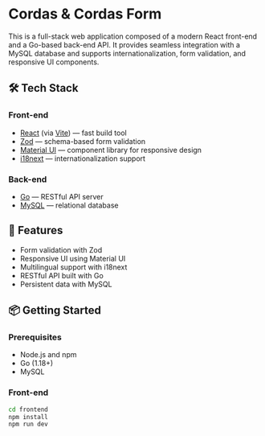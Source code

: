 # Cordas & Cordas Form

This is a full-stack web application composed of a modern React front-end and a Go-based back-end API. It provides seamless integration with a MySQL database and supports internationalization, form validation, and responsive UI components.

## 🛠 Tech Stack

### Front-end
- [React](https://reactjs.org/) (via [Vite](https://vitejs.dev/)) — fast build tool
- [Zod](https://zod.dev/) — schema-based form validation
- [Material UI](https://mui.com/) — component library for responsive design
- [i18next](https://www.i18next.com/) — internationalization support

### Back-end
- [Go](https://golang.org/) — RESTful API server
- [MySQL](https://www.mysql.com/) — relational database

## 🚀 Features
- Form validation with Zod
- Responsive UI using Material UI
- Multilingual support with i18next
- RESTful API built with Go
- Persistent data with MySQL

## 📦 Getting Started

### Prerequisites
- Node.js and npm
- Go (1.18+)
- MySQL

### Front-end

```bash
cd frontend
npm install
npm run dev
